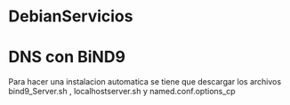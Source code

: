 # DebianServicios
# DNS con BiND9
Para hacer una instalacion automatica se tiene que descargar los archivos bind9_Server.sh , localhostserver.sh y named.conf.options_cp
